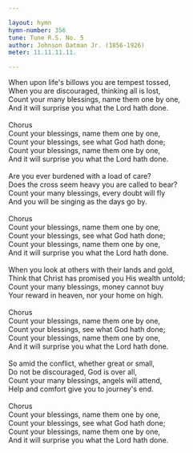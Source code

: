 ```yaml
---

layout: hymn
hymn-number: 356
tune: Tune R.S. No. 5
author: Johnson Oatman Jr. (1856-1926)
meter: 11.11.11.11.

---
```

When upon life's billows you are tempest tossed,<br>When you are discouraged, thinking all is lost,<br>Count your many blessings, name them one by one,<br>And it will surprise you what the Lord hath done.<br><br>Chorus<br>Count your blessings, name them one by one,<br>Count your blessings, see what God hath done;<br>Count your blessings, name them one by one,<br>And it will surprise you what the Lord hath done.<br><br>Are you ever burdened with a load of care?<br>Does the cross seem heavy you are called to bear?<br>Count your many blessings, every doubt will fly<br>And you will be singing as the days go by.<br><br>Chorus<br>Count your blessings, name them one by one,<br>Count your blessings, see what God hath done;<br>Count your blessings, name them one by one,<br>And it will surprise you what the Lord hath done.<br><br>When you look at others with their lands and gold,<br>Think that Christ has promised you His wealth untold;<br>Count your many blessings, money cannot buy<br>Your reward in heaven, nor your home on high.<br><br>Chorus<br>Count your blessings, name them one by one,<br>Count your blessings, see what God hath done;<br>Count your blessings, name them one by one,<br>And it will surprise you what the Lord hath done.<br><br>So amid the conflict, whether great or small,<br>Do not be discouraged, God is over all,<br>Count your many blessings, angels will attend,<br>Help and comfort give you to journey's end.<br><br>Chorus<br>Count your blessings, name them one by one,<br>Count your blessings, see what God hath done;<br>Count your blessings, name them one by one,<br>And it will surprise you what the Lord hath done.<br><br><br>
